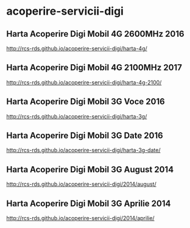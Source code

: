 acoperire-servicii-digi
=======================

## Harta Acoperire Digi Mobil 4G 2600MHz 2016 ##
http://rcs-rds.github.io/acoperire-servicii-digi/harta-4g/

## Harta Acoperire Digi Mobil 4G 2100MHz 2017 ##
http://rcs-rds.github.io/acoperire-servicii-digi/harta-4g-2100/

## Harta Acoperire Digi Mobil 3G Voce 2016 ##
http://rcs-rds.github.io/acoperire-servicii-digi/harta-3g/

## Harta Acoperire Digi Mobil 3G Date 2016 ##
http://rcs-rds.github.io/acoperire-servicii-digi/harta-3g-date/

## Harta Acoperire Digi Mobil 3G August 2014 ##
http://rcs-rds.github.io/acoperire-servicii-digi/2014/august/

## Harta Acoperire Digi Mobil 3G Aprilie 2014 ##
http://rcs-rds.github.io/acoperire-servicii-digi/2014/aprilie/
